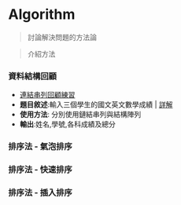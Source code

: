 # Algorithm
> 討論解決問題的方法論

> 介紹方法

### 資料結構回顧
  - [連結串列回顧練習](https://github.com/shawnhuang125/Data_structure/blob/main/dynamic_allocate_and_linked_list.md)
  - **題目敘述**:輸入三個學生的國文英文數學成績 | [詳解](https://github.com/shawnhuang125/algroithm/blob/main/practice1.md)
  - **使用方法**: 分別使用鏈結串列與結構陣列
  - **輸出**:姓名,學號,各科成績及總分
### 排序法 - 氣泡排序

### 排序法 - 快速排序

### 排序法 - 插入排序
